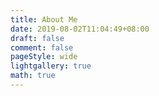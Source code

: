 ```yaml
---
title: About Me
date: 2019-08-02T11:04:49+08:00
draft: false
comment: false
pageStyle: wide
lightgallery: true
math: true
---
```


